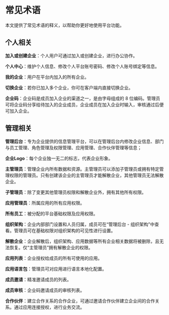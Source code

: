 # 常见术语

本文提供了常见术语的释义，以帮助你更好地使用平台功能。

## 个人相关

**加入或创建企业**：个人用户可通过加入或创建企业，进行办公协作。

**个人中心**：维护个人信息、修改个人平台账号密码、修改个人账号绑定等信息。

**我的企业**：用户在平台内加入的所有企业。

**切换企业**：若你已加入多个企业，你可在客户端内直接切换企业。

**企业码**：企业码是成员加入企业的渠道之一，是由字母组成的 8 位编码。管理员可将企业码分享给待加入的企业成员，企业成员在加入企业时输入，审核通过后便可加入企业。

## 管理相关

**管理后台**：专为企业提供的信息管理平台，可以在管理后台内修改企业信息、部门与员工管理、角色管理及权限管理、应用管理、合作伙伴管理等信息；

**企业Logo**：每个企业独一无二的标志，代表企业形象。

**主管理员**：管理企业内所有数据和资源。主管理员可以添加子管理员或拥有特定管理权限的管理员。只有创建该企业的主管理员才能解散企业，其他管理员无法解散企业。

**子管理员**：除了变更其他管理员权限和解散企业外，拥有其他所有权限。

**应用管理员**：所属应用的所有应用权限。

**所有员工**：被分配的平台基础权限及应用权限。

**组织架构**：企业内部部门设置和人员归属，成员可在“管理后台 - 组织架构”中查看。管理员可在基础权限对组织架构的可见性进行设置。

**解散企业**：企业解散后，组织架构、应用数据等所有企业相关数据将被删除，且无法恢复。仅“主管理员”拥有解散企业的权限。

**应用列表**：企业授权给成员的所有可使用的应用。

**应用语言包**：管理员可对应用进行语言本地化配置。

**成员邀请**：精准邀请成员的列表。

**成员审核**：企业码邀请成员的审核列表。

**合作伙伴**：建立合作关系的合作企业，可通过邀请合作伙伴建立企业间的合作关系。通过应用连接授权，进行业务交流。
